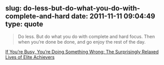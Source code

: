slug: do-less-but-do-what-you-do-with-complete-and-hard
date: 2011-11-11 09:04:49
type: quote
---

> Do less. But do what you do with complete and hard focus. Then when you’re done be done, and go enjoy the rest of the day.

[If You’re Busy, You’re Doing Something Wrong: The Surprisingly Relaxed Lives of Elite Achievers](http://calnewport.com/blog/2011/11/11/if-youre-busy-youre-doing-something-wrong-the-surprisingly-relaxed-lives-of-elite-achievers/)
